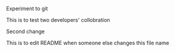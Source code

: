Experiment to git

This is to test two developers' collobration

Second change

This is to edit README when someone else changes this file name




